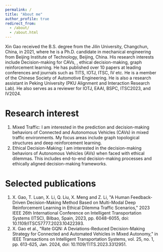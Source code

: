 ```yaml
---
permalink: /
title: "About me"
author_profile: true
redirect_from: 
  - /about/
  - /about.html
---
```

Xin Gao received the B.S. degree from the Jilin University, Changchun, China, in 2021, where he is a Ph.D. candidate in mechanical engineering from Beijing Institute of Technology, Beijing, China. His research interests include Decision-making for CAVs, , ethical decision-making, graph reinforcement learning. He has published over 10 papers at leading conferences and journals such as TITS, IOTJ, ITSC, IV etc. He is a member of the Chinese Society of Automotive Engineering. He is also a research assistant in Peking University (PKU Alignment and Interaction Research Lab). He also serves as a reviewer for IOTJ, EAAI, BSPC, ITSC2023, and IV2024.

Research interest
======
1. Mixed Traffic: I am interested in the prediction and decision-making behaviors of Connected and Autonomous Vehicles (CAVs) in mixed traffic environments. My focus areas include graph topological structures and deep reinforcement learning.
2. Ethical Decision-Making: I am interested in the decision-making behaviors of Autonomous Vehicles (AVs) when faced with ethical dilemmas. This includes end-to-end decision-making processes and ethically aligned decision-making frameworks.

   
Selected publications
======
1. X. Gao, T. Luan, X. Li, Q. Liu, X. Meng and Z. Li, "A Human Feedback-Driven Decision-Making Method Based on Multi-Modal Deep Reinforcement Learning in Ethical Dilemma Traffic Scenarios," 2023 IEEE 26th International Conference on Intelligent Transportation Systems (ITSC), Bilbao, Spain, 2023, pp. 6048-6055, doi: 10.1109/ITSC57777.2023.10422393.
2. X. Gao et al., "Rate GQN: A Deviations-Reduced Decision-Making Strategy for Connected and Automated Vehicles in Mixed Autonomy," in IEEE Transactions on Intelligent Transportation Systems, vol. 25, no. 1, pp. 613-625, Jan. 2024, doi: 10.1109/TITS.2023.3312951.

